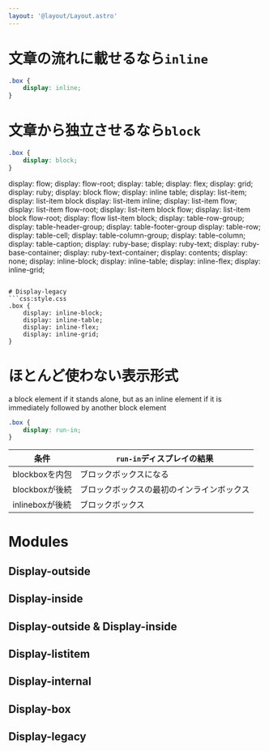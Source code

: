 ```yaml
---
layout: '@layout/Layout.astro'
---
```

# 文章の流れに載せるなら`inline`
```css:style.css
.box {
    display: inline;
}
```
# 文章から独立させるなら`block`
```css:style.css
.box {
    display: block;
}
```

display: flow;
display: flow-root;
display: table;
display: flex;
display: grid;
display: ruby;
display: block flow;
display: inline table;
display: list-item;
display: list-item block
display: list-item inline;
display: list-item flow;
display: list-item flow-root;
display: list-item block flow;
display: list-item block flow-root;
display: flow list-item block;
display: table-row-group;
display: table-header-group;
display: table-footer-group
display: table-row;
display: table-cell;
display: table-column-group;
display: table-column;
display: table-caption;
display: ruby-base;
display: ruby-text;
display: ruby-base-container;
display: ruby-text-container;
display: contents;
display: none;
display: inline-block;
display: inline-table;
display: inline-flex;
display: inline-grid;
```

# Display-legacy
```css:style.css
.box {
    display: inline-block;
    display: inline-table;
    display: inline-flex;
    display: inline-grid;
}
```
# ほとんど使わない表示形式
a block element if it stands alone, but as an inline element if it is immediately followed by another block element
```css:style.css
.box {
    display: run-in;
}
```
|条件|`run-in`ディスプレイの結果|
|---|---|
|blockboxを内包|ブロックボックスになる|
|blockboxが後続|ブロックボックスの最初のインラインボックス|
|inlineboxが後続|ブロックボックス|

# Modules
## Display-outside
## Display-inside
## Display-outside & Display-inside
## Display-listitem
## Display-internal
## Display-box
## Display-legacy